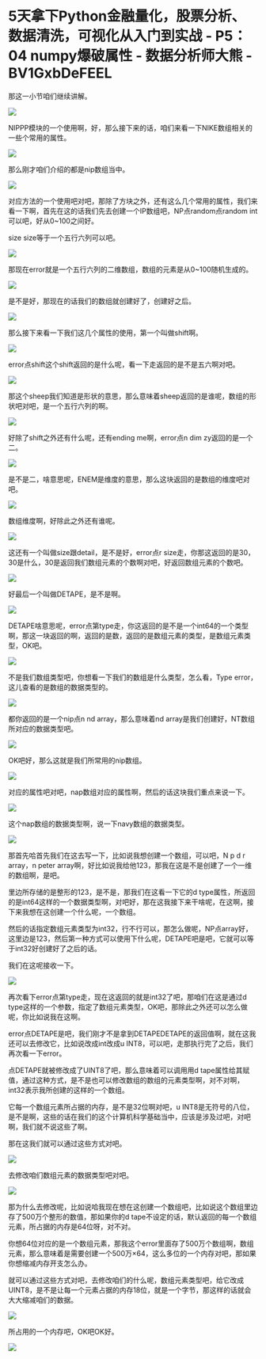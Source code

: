 # 5天拿下Python金融量化，股票分析、数据清洗，可视化从入门到实战 - P5：04 numpy爆破属性 - 数据分析师大熊 - BV1GxbDeFEEL

那这一小节咱们继续讲解。

![](img/6c87287e4b526048cf5d8d333c03086a_1.png)

NIPPP模块的一个使用啊，好，那么接下来的话，咱们来看一下NIKE数组相关的一些个常用的属性。

![](img/6c87287e4b526048cf5d8d333c03086a_3.png)

那么刚才咱们介绍的都是nip数组当中。

![](img/6c87287e4b526048cf5d8d333c03086a_5.png)

对应方法的一个使用吧对吧，那除了方块之外，还有这么几个常用的属性，我们来看一下啊，首先在这的话我们先去创建一个IP数组吧，NP点random点random int可以吧，好从0~100之间好。

size size等于一个五行六列可以吧。

![](img/6c87287e4b526048cf5d8d333c03086a_7.png)

那现在error就是一个五行六列的二维数组，数组的元素是从0~100随机生成的。

![](img/6c87287e4b526048cf5d8d333c03086a_9.png)

是不是好，那现在的话我们的数组就创建好了，创建好之后。

![](img/6c87287e4b526048cf5d8d333c03086a_11.png)

那么接下来看一下我们这几个属性的使用，第一个叫做shift啊。

![](img/6c87287e4b526048cf5d8d333c03086a_13.png)

error点shift这个shift返回的是什么呢，看一下走返回的是不是五六啊对吧。

![](img/6c87287e4b526048cf5d8d333c03086a_15.png)

那这个sheep我们知道是形状的意思，那么意味着sheep返回的是谁呢，数组的形状吧对吧，是一个五行六列的啊。



![](img/6c87287e4b526048cf5d8d333c03086a_17.png)

好除了shift之外还有什么呢，还有ending me啊，error点n dim zy返回的是一个二。



![](img/6c87287e4b526048cf5d8d333c03086a_19.png)

是不是二，啥意思呢，ENEM是维度的意思，那么这块返回的是数组的维度吧对吧。

![](img/6c87287e4b526048cf5d8d333c03086a_21.png)

数组维度啊，好除此之外还有谁呢。

![](img/6c87287e4b526048cf5d8d333c03086a_23.png)

这还有一个叫做size跟detail，是不是好，error点r size走，你那这返回的是30，30是什么，30是返回我们数组元素的个数啊对吧，好返回数组元素的个数吧。



![](img/6c87287e4b526048cf5d8d333c03086a_25.png)

好最后一个叫做DETAPE，是不是啊。

![](img/6c87287e4b526048cf5d8d333c03086a_27.png)

DETAPE啥意思呢，error点第type走，你这返回的是不是一个int64的一个类型啊，那这一块返回的啊，返回的是数，返回的是数组元素的类型，是数组元素类型，OK吧。



![](img/6c87287e4b526048cf5d8d333c03086a_29.png)

不是我们数组类型吧，你想看一下我们的数组是什么类型，怎么看，Type error，这儿查看的是数组的数据类型的。



![](img/6c87287e4b526048cf5d8d333c03086a_31.png)

都你返回的是一个nip点n nd array，那么意味着nd array是我们创建好，NT数组所对应的数据类型吧。



![](img/6c87287e4b526048cf5d8d333c03086a_33.png)

OK吧好，那么这就是我们所常用的nip数组。

![](img/6c87287e4b526048cf5d8d333c03086a_35.png)

对应的属性吧对吧，nap数组对应的属性啊，然后的话这块我们重点来说一下。

![](img/6c87287e4b526048cf5d8d333c03086a_37.png)

这个nap数组的数据类型啊，说一下navy数组的数据类型。

![](img/6c87287e4b526048cf5d8d333c03086a_39.png)

那首先哈首先我们在这去写一下，比如说我想创建一个数组，可以吧，N p d r array，n peter array啊，好比如说我给他123，那我在这是不是创建了一个一维的数组啊，是吧。

里边所存储的是整形的123，是不是，那我们在这看一下它的d type属性，所返回的是int64这样的一个数据类型啊，对吧好，那在这我接下来干啥呢，在这啊，接下来我想在这创建一个什么呢，一个数组。

然后的话指定数组元素类型为int32，行不行可以，那怎么做呢，NP点array好，这里边是123，然后第一种方式可以使用下什么呢，DETAPE吧是吧，它就可以等于int32好创建好了之后的话。

我们在这呢接收一下。

![](img/6c87287e4b526048cf5d8d333c03086a_41.png)

再次看下error点第type走，现在这返回的就是int32了吧，那咱们在这是通过d type这样的一个参数，指定了数组元素类型，OK吧，那除此之外还可以怎么做呢，你比如说我在这啊。

error点DETAPE是吧，我们刚才不是拿到DETAPEDETAPE的返回值啊，就在这我还可以去修改它，比如说改成int改成u INT8，可以吧，走那执行完了之后，我们再次看一下error。

点DETAPE就被修改成了UINT8了吧，那么意味着可以调用用d tape属性给其赋值，通过这种方式，是不是也可以修改数组的数组的元素类型啊，对不对啊，int32表示我所创建的这样的一个数组。

它每一个数组元素所占据的内存，是不是32位啊对吧，u INT8是无符号的八位，是不是啊，这些的话在我们的这个计算机科学基础当中，应该是涉及过吧，对吧啊，我们就不说这些了啊。

那在这我们就可以通过这些方式对吧。

![](img/6c87287e4b526048cf5d8d333c03086a_43.png)

去修改咱们数组元素的数据类型吧对吧。

![](img/6c87287e4b526048cf5d8d333c03086a_45.png)

那为什么去修改呢，比如说哈我现在想在这创建一个数组吧，比如说这个数组里边存了500万个整形的数值，那如果你的d tape不设定的话，默认返回的每一个数组元素，所占据的内存是64位呀，对不对。

你想64位对应的是一个数组元素，那我这个error里面存了500万个数组啊，数组元素，那么意味着是需要创建一个500万×64，这么多位的一个内存对吧，那如果你想缩减内存开支怎么办。

就可以通过这些方式对吧，去修改咱们的什么呢，数组元素类型吧，给它改成UINT8，是不是让每一个元素占据的内存18位，就是一个字节，那这样的话就会大大缩减咱们的数据。



![](img/6c87287e4b526048cf5d8d333c03086a_47.png)

所占用的一个内存吧，OK吧OK好。

![](img/6c87287e4b526048cf5d8d333c03086a_49.png)